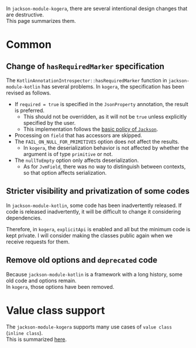 In `jackson-module-kogera`, there are several intentional design changes that are destructive.  
This page summarizes them.

# Common
## Change of `hasRequiredMarker` specification
The `KotlinAnnotationIntrospector::hasRequiredMarker` function in `jackson-module-kotlin` has several problems.
In `kogera`, the specification has been revised as follows.

- If `required = true` is specified in the `JsonProperty` annotation, the result is preferred.
    - This should not be overridden, as it will not be `true` unless explicitly specified by the user.
    - This implementation follows the [basic policy of `Jackson`](https://github.com/ProjectMapK/jackson-module-kogera/pull/101#issuecomment-1527739305).
- Processing on `field` that has accessors are skipped.
- The `FAIL_ON_NULL_FOR_PRIMITIVES` option does not affect the results.
    - In `kogera`, the deserialization behavior is not affected by whether the argument is of type `primitive` or not.
- The `nullToEmpty` option only affects deserialization.
    - As for `JvmField`, there was no way to distinguish between contexts, so that option affects serialization.

## Stricter visibility and privatization of some codes
In `jackson-module-kotlin`, some code has been inadvertently released.
If code is released inadvertently, it will be difficult to change it considering dependencies.

Therefore, in `kogera`, `explicitApi` is enabled and all but the minimum code is kept private.
I will consider making the classes public again when we receive requests for them.

## Remove old options and `deprecated` code
Because `jackson-module-kotlin` is a framework with a long history, some old code and options remain.  
In `kogera`, those options have been removed.

# Value class support
The `jackson-module-kogera` supports many use cases of `value class` (`inline class`).  
This is summarized [here](./AboutValueClassSupport.md).
